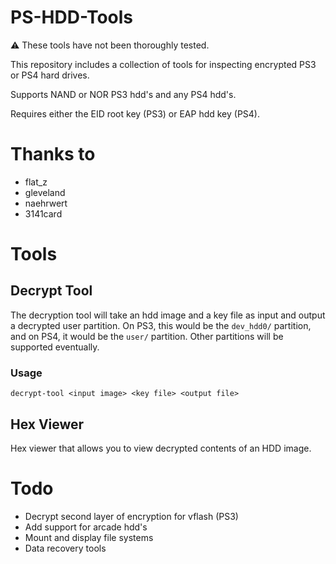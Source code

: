 # PS-HDD-Tools
:warning: These tools have not been thoroughly tested.

This repository includes a collection of tools for inspecting encrypted PS3 or PS4 hard drives.

Supports NAND or NOR PS3 hdd's and any PS4 hdd's.

Requires either the EID root key (PS3) or EAP hdd key (PS4).

# Thanks to
* flat_z
* gleveland
* naehrwert
* 3141card

# Tools
## Decrypt Tool
The decryption tool will take an hdd image and a key file as input and output a decrypted user partition. On PS3, this would be the `dev_hdd0/` partition, and on PS4, it would be the `user/` partition. Other partitions will be supported eventually.
### Usage
```
decrypt-tool <input image> <key file> <output file>
```
## Hex Viewer
Hex viewer that allows you to view decrypted contents of an HDD image. 

# Todo
- Decrypt second layer of encryption for vflash (PS3)
- Add support for arcade hdd's
- Mount and display file systems
- Data recovery tools